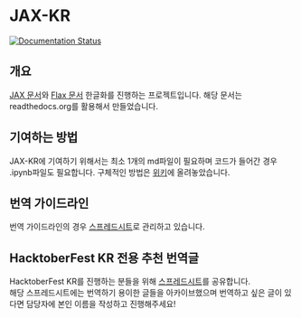 # JAX-KR

[![Documentation Status](https://readthedocs.org/projects/jax-kr/badge/?version=latest)](https://jax-kr.readthedocs.io/ko/latest/?badge=latest)

## 개요
[JAX 문서](https://jax.readthedocs.io/)와 [Flax 문서](https://flax.readthedocs.io/en/latest/) 한글화를 진행하는 프로젝트입니다.
해당 문서는 readthedocs.org를 활용해서 만들었습니다.

## 기여하는 방법
JAX-KR에 기여하기 위해서는 최소 1개의 md파일이 필요하며 코드가 들어간 경우 .ipynb파일도 필요합니다.
구체적인 방법은 [위키](https://github.com/jaxflaxlab/jax-kr/wiki/readthedocs-%EC%97%85%EB%8D%B0%EC%9D%B4%ED%8A%B8-%EB%B0%A9%EB%B2%95)에 올려놓았습니다.

## 번역 가이드라인
번역 가이드라인의 경우 [스프레드시트](https://docs.google.com/spreadsheets/d/1AQNMxQgpeVokmRbgVGutmwPKRl4UpKKH/edit?usp=sharing&ouid=114790254000786214460&rtpof=true&sd=true)로 관리하고 있습니다.

## HacktoberFest KR 전용 추천 번역글
HacktoberFest KR를 진행하는 분들을 위해 [스프레드시트](https://docs.google.com/spreadsheets/d/1StOqE7IBcEVLH6-d2X7znIcurP_ZlNYob0W2kspHA60/edit?usp=sharing)를 공유합니다.\
해당 스프레드시트에는 번역하기 용이한 글들을 아카이브했으며 번역하고 싶은 글이 있다면 담당자에 본인 이름을 작성하고 진행해주세요!



